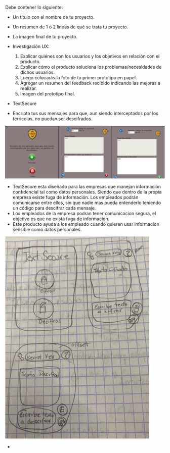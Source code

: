 Debe contener lo siguiente:

* Un título con el nombre de tu proyecto.
* Un resumen de 1 o 2 líneas de qué se trata tu proyecto.
* La imagen final de tu proyecto.
* Investigación UX:
  1. Explicar quiénes son los usuarios y los objetivos en relación con el
    producto.
  2. Explicar cómo el producto soluciona los problemas/necesidades de dichos
    usuarios.
  3. Luego colocarás la foto de tu primer prototipo en papel.
  4. Agregar un resumen del feedback recibido indicando las mejoras a realizar.
  5. Imagen del prototipo final.


* TextSecure
* Encripta tus sus mensajes para que, aun siendo interceptados por los terricolas, no puedan ser descifrados.

![CEPHER-FINAL](final.png)
* TextSecure esta diseñado para las empresas que manejan información confidencial tal como datos personales. Siendo que dentro de la propia empresa existe fuga de información. Los empleados podrán comunicarse entre ellos, sin que nadie mas pueda entenderlo teniendo un código para descifrar cada mensaje.
* Los empleados de la empresa podran tener comunicacion segura, el objetivo es que no exista fuga de informacion.
* Este producto ayuda a los empleado cuando quieren usar informacion sensible como datos personales.

![Prototipo_papel](Prototipo_papel.jpeg)

*
